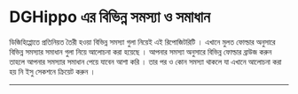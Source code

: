 # DGHippo এর বিভিন্ন সমস্যা ও সমাধান 

ডিজিহিপ্পোতে প্রতিনিয়ত তৈরী হওয়া বিভিন্ন সমস্যা গুলা নিয়েই এই রিপোজিটরিটি । এখানে মুলত ফোল্ডার অনুসারে বিভিন্ন সমস্যার সমাধান গুলা নিয়ে আলোচনা করা হয়েছে । আপনার সমস্যা অনুসারে বিভিন্ন ফোল্ডার ব্রাউজ করুন তাহলে আপনার সমস্যার সমাধান পেয়ে যাবেন আশা করি । তার পর ও কোন সমস্যা থাকলে যা এখানে আলোচনা করা হয় নি ইসু সেকশনে ক্রিয়েট করুন । 

---

